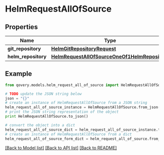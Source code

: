 # HelmRequestAllOfSource


## Properties

Name | Type | Description | Notes
------------ | ------------- | ------------- | -------------
**git_repository** | [**HelmGitRepositoryRequest**](HelmGitRepositoryRequest.md) |  | [optional] 
**helm_repository** | [**HelmRequestAllOfSourceOneOf1HelmRepository**](HelmRequestAllOfSourceOneOf1HelmRepository.md) |  | [optional] 

## Example

```python
from qovery.models.helm_request_all_of_source import HelmRequestAllOfSource

# TODO update the JSON string below
json = "{}"
# create an instance of HelmRequestAllOfSource from a JSON string
helm_request_all_of_source_instance = HelmRequestAllOfSource.from_json(json)
# print the JSON string representation of the object
print HelmRequestAllOfSource.to_json()

# convert the object into a dict
helm_request_all_of_source_dict = helm_request_all_of_source_instance.to_dict()
# create an instance of HelmRequestAllOfSource from a dict
helm_request_all_of_source_form_dict = helm_request_all_of_source.from_dict(helm_request_all_of_source_dict)
```
[[Back to Model list]](../README.md#documentation-for-models) [[Back to API list]](../README.md#documentation-for-api-endpoints) [[Back to README]](../README.md)


